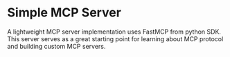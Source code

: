 # Simple MCP Server

A lightweight MCP server implementation uses FastMCP from python SDK. This server serves as a great starting point for learning about MCP protocol and building custom MCP servers.
